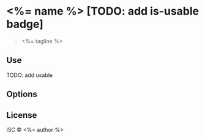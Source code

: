 # <%= name %> [TODO: add is-usable badge]

> <%= tagline %>

## Use

TODO: add usable

## Options

## License

ISC © <%= author %>
